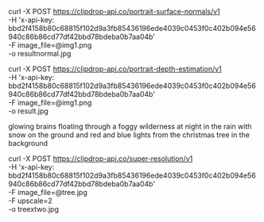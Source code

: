 curl -X POST https://clipdrop-api.co/portrait-surface-normals/v1 \
     -H 'x-api-key: bbd2f4158b80c68815f102d9a3fb85436196ede4039c0453f0c402b094e56940c86b86cd77df42bbd78bdeba0b7aa04b' \
     -F image_file=@img1.png \
     -o resultnormal.jpg



curl -X POST https://clipdrop-api.co/portrait-depth-estimation/v1 \
-H 'x-api-key: bbd2f4158b80c68815f102d9a3fb85436196ede4039c0453f0c402b094e56940c86b86cd77df42bbd78bdeba0b7aa04b' \
-F image_file=@img1.png \
-o result.jpg

glowing brains floating through a foggy wilderness at night in the rain with snow on the ground and red and blue lights from the christmas tree in the background

curl -X POST https://clipdrop-api.co/super-resolution/v1 \
-H 'x-api-key: bbd2f4158b80c68815f102d9a3fb85436196ede4039c0453f0c402b094e56940c86b86cd77df42bbd78bdeba0b7aa04b' \
-F image_file=@tree.jpg \
-F upscale=2 \
-o treextwo.jpg
